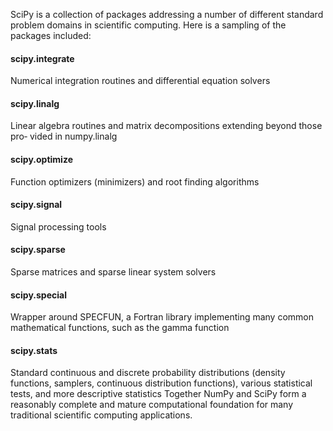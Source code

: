 SciPy is a collection of packages addressing a number of different standard problem domains in scientific computing. Here is a sampling of the packages included:
#### scipy.integrate
Numerical integration routines and differential equation solvers
#### scipy.linalg
Linear algebra routines and matrix decompositions extending beyond those pro‐ vided in numpy.linalg
#### scipy.optimize
Function optimizers (minimizers) and root finding algorithms
#### scipy.signal
Signal processing tools
#### scipy.sparse
Sparse matrices and sparse linear system solvers
#### scipy.special
Wrapper around SPECFUN, a Fortran library implementing many common mathematical functions, such as the gamma function
#### scipy.stats
Standard continuous and discrete probability distributions (density functions, samplers, continuous distribution functions), various statistical tests, and more descriptive statistics
Together NumPy and SciPy form a reasonably complete and mature computational foundation for many traditional scientific computing applications.